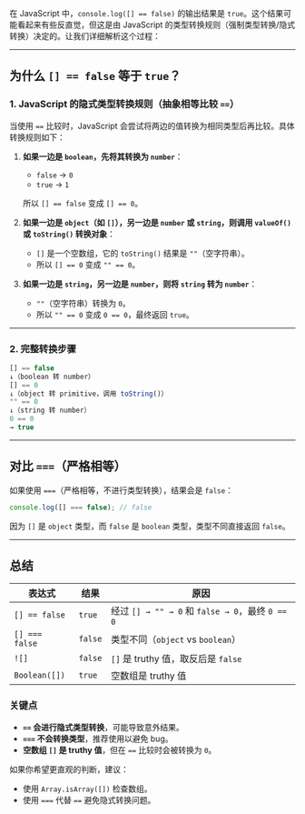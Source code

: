 在 JavaScript 中，`console.log([] == false)` 的输出结果是 `true`。这个结果可能看起来有些反直觉，但这是由 JavaScript 的类型转换规则（强制类型转换/隐式转换）决定的。让我们详细解析这个过程：

---

## **为什么 `[] == false` 等于 `true`？**

### **1. JavaScript 的隐式类型转换规则（抽象相等比较 `==`）**
当使用 `==` 比较时，JavaScript 会尝试将两边的值转换为相同类型后再比较。具体转换规则如下：

1. **如果一边是 `boolean`，先将其转换为 `number`**：
   - `false` → `0`
   - `true` → `1`
   
   所以 `[] == false` 变成 `[] == 0`。

2. **如果一边是 `object`（如 `[]`），另一边是 `number` 或 `string`，则调用 `valueOf()` 或 `toString()` 转换对象**：
   - `[]` 是一个空数组，它的 `toString()` 结果是 `""`（空字符串）。
   - 所以 `[] == 0` 变成 `"" == 0`。

3. **如果一边是 `string`，另一边是 `number`，则将 `string` 转为 `number`**：
   - `""`（空字符串）转换为 `0`。
   - 所以 `"" == 0` 变成 `0 == 0`，最终返回 `true`。

---

### **2. 完整转换步骤**
```javascript
[] == false
↓（boolean 转 number）
[] == 0
↓（object 转 primitive，调用 toString()）
"" == 0
↓（string 转 number）
0 == 0
→ true
```

---

## **对比 `===`（严格相等）**
如果使用 `===`（严格相等，不进行类型转换），结果会是 `false`：
```javascript
console.log([] === false); // false
```
因为 `[]` 是 `object` 类型，而 `false` 是 `boolean` 类型，类型不同直接返回 `false`。

---

## **总结**
| 表达式         | 结果    | 原因                                             |
| -------------- | ------- | ------------------------------------------------ |
| `[] == false`  | `true`  | 经过 `[] → "" → 0` 和 `false → 0`，最终 `0 == 0` |
| `[] === false` | `false` | 类型不同（`object` vs `boolean`）                |
| `![]`          | `false` | `[]` 是 truthy 值，取反后是 `false`              |
| `Boolean([])`  | `true`  | 空数组是 truthy 值                               |

### **关键点**
- **`==` 会进行隐式类型转换**，可能导致意外结果。
- **`===` 不会转换类型**，推荐使用以避免 bug。
- **空数组 `[]` 是 truthy 值**，但在 `==` 比较时会被转换为 `0`。

如果你希望更直观的判断，建议：
- 使用 `Array.isArray([])` 检查数组。
- 使用 `===` 代替 `==` 避免隐式转换问题。